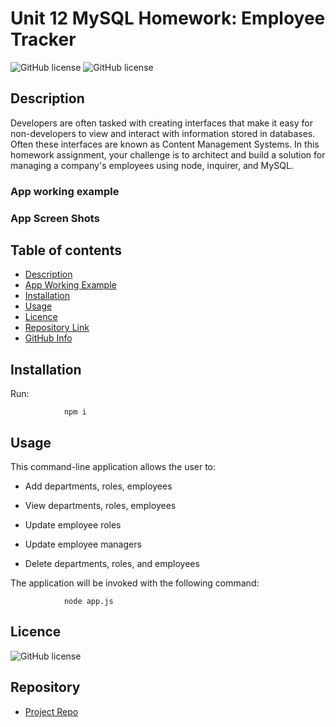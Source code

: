 # Unit 12 MySQL Homework: Employee Tracker

![GitHub license](https://img.shields.io/badge/Made%20by-%40niyati7892-orange)
![GitHub license](https://img.shields.io/badge/license-MIT-blue.svg)

## Description 

Developers are often tasked with creating interfaces that make it easy for non-developers to view and interact with information stored in databases. Often these interfaces are known as Content Management Systems. In this homework assignment, your challenge is to architect and build a solution for managing a company's employees using node, inquirer, and MySQL.

### App working example



### App Screen Shots



## Table of contents

- [Description](#Description)
- [App Working Example](#Description)
- [Installation](#Installation)
- [Usage](#Usage)
- [Licence](#Licence)
- [Repository Link](#Repository)
- [GitHub Info](#GitHub) 

## Installation
Run:

                npm i

## Usage

This command-line application allows the user to:

  * Add departments, roles, employees

  * View departments, roles, employees

  * Update employee roles

  * Update employee managers

  * Delete departments, roles, and employees

The application will be invoked with the following command:

                node app.js
                
                
 ## Licence

![GitHub license](https://img.shields.io/badge/license-MIT-blue.svg)

## Repository

- [Project Repo](https://github.com/niyati7892/Employee-Tracker)
